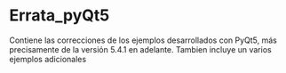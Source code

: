# Errata_pyQt5

Contiene las correcciones de los ejemplos desarrollados con PyQt5, más precisamente de la versión
5.4.1 en adelante. Tambien incluye un varios ejemplos adicionales

